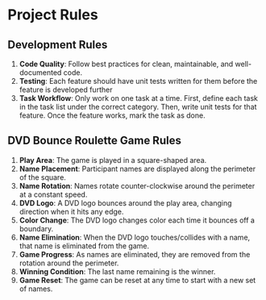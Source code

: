# Project Rules

## Development Rules

1. **Code Quality**: Follow best practices for clean, maintainable, and well-documented code.
2. **Testing**: Each feature should have unit tests written for them before the feature is developed further
3. **Task Workflow**: Only work on one task at a time. First, define each task in the task list under the correct category. Then, write unit tests for that feature. Once the feature works, mark the task as done.

## DVD Bounce Roulette Game Rules

1. **Play Area**: The game is played in a square-shaped area.
2. **Name Placement**: Participant names are displayed along the perimeter of the square.
3. **Name Rotation**: Names rotate counter-clockwise around the perimeter at a constant speed.
4. **DVD Logo**: A DVD logo bounces around the play area, changing direction when it hits any edge.
5. **Color Change**: The DVD logo changes color each time it bounces off a boundary.
6. **Name Elimination**: When the DVD logo touches/collides with a name, that name is eliminated from the game.
7. **Game Progress**: As names are eliminated, they are removed from the rotation around the perimeter.
8. **Winning Condition**: The last name remaining is the winner.
9. **Game Reset**: The game can be reset at any time to start with a new set of names.
